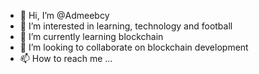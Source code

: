 - 👋 Hi, I’m @Admeebcy
- 👀 I’m interested in learning, technology and football 
- 🌱 I’m currently learning blockchain 
- 💞️ I’m looking to collaborate on blockchain development 
- 📫 How to reach me ...

<!---
Admeebcy/Admeebcy is a ✨ special ✨ repository because its `README.md` (this file) appears on your GitHub profile.
You can click the Preview link to take a look at your changes.
--->
